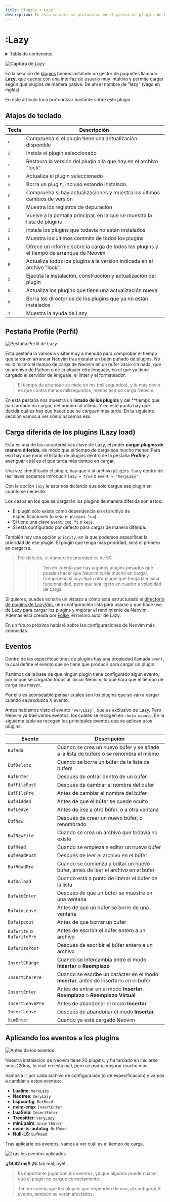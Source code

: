 ```yaml
---
title: Plugins > Lazy
description: En esta sección se profundiza en el gestor de plugins de Lazy y cómo sacarle el mayor partido
---
```

# :Lazy

<details>
<summary>Tabla de contenidos</summary>

- [Atajos de teclado](/plugins/lazy/#atajos-de-teclado)
- [Pestaña Profile (Perfil)](/plugins/lazy/#pestana-profile-perfil)
- [Carga diferida de los plugins (Lazy load)](/plugins/lazy/#carga-diferida-de-los-plugins-lazy-load)
- [Eventos](/plugins/lazy/#eventos)
- [Aplicando los eventos a los plugins](/plugins/lazy/#aplicando-los-eventos-a-los-plugins)

</details>

![Captura de Lazy](https://user-images.githubusercontent.com/292349/208301737-68fb279c-ba70-43ef-a369-8c3e8367d6b1.png)

En la sección de [plugins](/plugins) hemos instalado un gestor de paquetes llamado **Lazy**, que cuenta con una interfaz de usuario muy intuitiva y
permite cargar según qué plugins de manera pasiva. De ahí el nombre de "lazy" (vago en _inglés_).

En este artículo toca profundizar bastante sobre este plugin.

## Atajos de teclado

| Tecla        | Descripción                                                                             |
| ------------ | --------------------------------------------------------------------------------------- |
| <kbd>c</kbd> | Comprueba si el plugin tiene una actualización disponible                               |
| <kbd>i</kbd> | Instala el plugin seleccionado                                                          |
| <kbd>r</kbd> | Restaura la versión del plugin a la que hay en el archivo "lock"                        |
| <kbd>u</kbd> | Actualiza el plugin seleccionado                                                        |
| <kbd>x</kbd> | Borra un plugin, incluso estando instalado.                                             |
| <kbd>C</kbd> | Comprueba si hay actualizaciones y muestra los últimos cambios de versión               |
| <kbd>D</kbd> | Muestra los registros de depuración                                                     |
| <kbd>H</kbd> | Vuelve a la pantalla principal, en la que se muestra la lista de plugins                |
| <kbd>I</kbd> | Instala los plugins que todavía no están instalados                                     |
| <kbd>L</kbd> | Muestra los últimos commits de todos los plugins                                        |
| <kbd>P</kbd> | Ofrece un informe sobre la carga de todos los plugins y el tiempo de arranque de Neovim |
| <kbd>R</kbd> | Actualiza todos los plugins a la versión indicada en el archivo "lock".                 |
| <kbd>S</kbd> | Ejecuta la instalación, construcción y actualización del plugin                         |
| <kbd>U</kbd> | Actualiza los plugins que tiene una actualización nueva                                 |
| <kbd>X</kbd> | Borra los directorios de los plugins que ya no están instalados                         |
| <kbd>?</kbd> | Muestra la ayuda de Lazy                                                                |

## <a name="pestana-profile-perfil"></a> Pestaña Profile (Perfil)

![Pestaña Perfil de Lazy](/images/lazy/lazy-profile.webp)

Esta pestaña la vamos a visitar muy a menudo para comprobar el tiempo que tarda en arrancar Neovim tras instalar un buen puñado de plugins. No es lo mismo el tiempo de carga de Neovim en un búfer vacío sin nada, que un archivo de Python o de cualquier otro lenguaje, en el que ya tiene cargado el servidor de lenguaje, el linter y el formateador.

> El tiempo de arranque se mide en ms (milisegundos), y lo más obvio es que contra menos milisegundos, menos tiempo carga Neovim.

En esta pestaña nos muestra un **listado de los plugins** y del \*\*tiempo que han tardado en cargar, del primero al último. Y en este punto hay que decidir cuáles hay que hacer que se carguen más tarde. En la siguiente sección vamos a ver cómo hacemos eso.

## Carga diferida de los plugins (Lazy load)

Esta es una de las características clave de Lazy, el poder **cargar plugins de manera diferida**, de modo que el tiempo de carga sea mucho menor. Para eso hay que mirar el listado de plugins dentro de la pestaña **Profile** y averiguar cuál es el que tarda más tiempo en cargar.

Una vez identificado el plugin, hay que ir al archivo `plugins.lua` y dentro de las
llaves podemos introducir `lazy = true` o `event = "VeryLazy"`.

Con la opción `lazy` le estamos diciendo que solo cargue ese plugin en cuanto se necesite.

Los casos en los que se cargarán los plugins de manera diferida son estos:

- El plugin sólo existe como dependencia en el archivo de especificaciones (o sea, el `plugins.lua`).
- Si tiene una clave `event`, `cmd`, `ft` o `keys`.
- Si está configurado por defecto para cargar de manera diferida.

También hay una opción `priority`, en la que podemos especificar la prioridad de ese
plugin. El plugin que tenga más prioridad, será el primero en cargarse.

> Por defecto, el número de prioridad es de 50.
>
> > > Ten en cuenta que hay algunos plugins pesados que pueden hacer que Neovim tarde mucho en cargar. Comprueba si hay algún otro plugin que tenga la misma funcionalidad, pero que sea ligero en cuanto a velocidad de carga.

Si quieres, puedes echarle un vistazo a cómo está estructurado el [directorio de plugins de LazyVim](https://github.com/LazyVim/LazyVim/tree/main/lua/lazyvim/plugins), una configuración lista para usarse y que hace uso de Lazy para cargar los plugins y mejorar el rendimiento de Neovim. Además está creada por [Folke](https://github.com/Folke), el mismo autor de Lazy.

En un futuro próximo hablaré sobre las configuraciones de Neovim más conocidas.

## Eventos

Dentro de las especificaciones de plugins hay una propiedad llamada `event`, la cual
define el evento que se tiene que producir para cargar un plugin.

Partimos de la base de que ningún plugin tiene configurado algún evento, por lo que se
cargarán todos al iniciar Neovim, lo que hará que el tiempo de carga sea mayor.

Por ello es aconsejable pensar cuáles son los plugins que se van a cargar cuando se
produzca X evento.

Antes habíamos visto el evento `'VeryLazy'`, que es exclusivo de Lazy. Pero Neovim ya trae varios eventos, los cuales se recogen en `:help events`. En la siguiente tabla se recogen los principales eventos que se aplican a los plugins.

| Evento                     | Descripción                                                                            |
| -------------------------- | -------------------------------------------------------------------------------------- |
| `BufAdd`                   | Cuando se crea un nuevo búfer y se añade a la lista de búfers o se renombra el mismo   |
| `BufDelete`                | Cuando se borra un búfer de la lista de búfers                                         |
| `BufEnter`                 | Después de entrar dentro de un búfer                                                   |
| `BufFilePost`              | Después de cambiar el nombre del búfer                                                 |
| `BufFilePre`               | Antes de cambiar el nombre del búfer                                                   |
| `BufHidden`                | Antes de que el búfer se quede oculto                                                  |
| `BufLeave`                 | Antes de irse a otro búfer, o a otra ventana                                           |
| `BufNew`                   | Después de crear un nuevo búfer, o renombrado                                          |
| `BufNewFile`               | Cuando se crea un archivo que todavía no existe                                        |
| `BufRead`                  | Cuando se empieza a editar un nuevo búfer                                              |
| `BufReadPost`              | Después de leer el archivo en el búfer                                                 |
| `BufReadPre`               | Cuando se comienza a editar un nuevo búfer, antes de leer el archivo en el búfer       |
| `BufUnload`                | Cuando está a punto de liberar el búfer de la lista                                    |
| `BufWinEnter`              | Después de que un búfer se muestre en una ventana                                      |
| `BufWinLeave`              | Antes de que un búfer se borre de una ventana                                          |
| `BufWipeout`               | Antes de que borrar un búfer                                                           |
| `BufWrite` o `BufWritePre` | Antes de escribir el búfer entero a un archivo                                        |
| `BufWritePost`             | Después de escribir el búfer entero a un archivo                                      |
| `InsertChange`             | Cuando se intercambia entre el modo **Insertar** o **Reemplazo**                       |
| `InsertCharPre`            | Cuando se escribe un carácter en el modo **Insertar**, antes de insertarlo en el búfer |
| `InsertEnter`              | Antes de entrar en el modo **Insertar**, **Reemplazo** o **Reemplazo Virtual**         |
| `InsertLeavePre`           | Antes de abandonar el modo **Insertar**                                                |
| `InsertLeave`              | Después de abandonar el modo **Insertar**                                              |
| `VimEnter`                 | Cuando ya está cargado Neovim                                                          |

## Aplicando los eventos a los plugins

![Antes de los eventos](/images/lazy/lazy-antes-eventos.webp)

Nuestra instalación de Neovim tiene 20 plugins, y ha tardado en iniciarse unos 120ms, lo cuál no está mal, pero se podría mejorar mucho más.

Vamos a ir por cada archivo de configuración (o de especificación) y vamos a cambiar a estos eventos:

- **Lualine**: `VeryLazy`
- **Neotree**: `VeryLazy`
- **Lspconfig**: `BufRead`
- **nvim-cmp**: `InsertEnter`
- **LuaSnip**: `InsertEnter`
- **Treesitter**: `VeryLazy`
- **mini.pairs**: `InsertEnter`
- **nvim-ts-autotag**: `BufRead`
- **Null-LS**: `BufRead`

Tras aplicarle los eventos, vamos a ver cuál es el tiempo de carga.

![Tras los eventos aplicados](/images/lazy/lazy-profile2.webp)

**¡¡19.82 ms!!** ¡Ni tan mal, oye!

> Es importante jugar con los eventos, ya que algunos pueden hacer que el plugin no cargue correctamente.

> Ten en cuenta que los plugins que dependen de uno, al configurar X evento, también se verán afectados.
